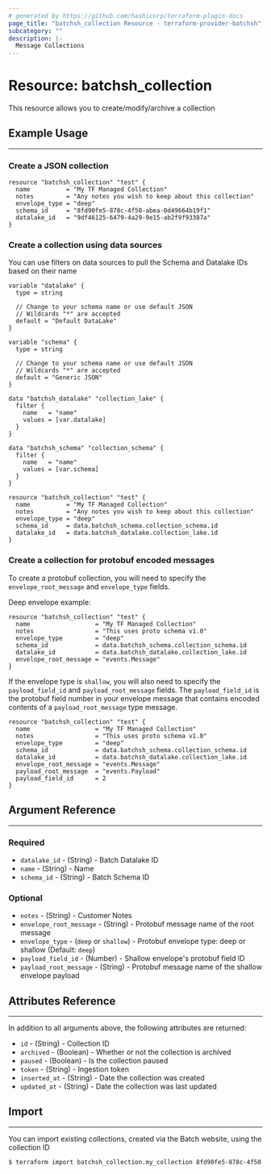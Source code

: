 ```yaml
---
# generated by https://github.com/hashicorp/terraform-plugin-docs
page_title: "batchsh_collection Resource - terraform-provider-batchsh"
subcategory: ""
description: |-
  Message Collections
---
```


# Resource: batchsh_collection

This resource allows you to create/modify/archive a collection

## Example Usage

---

### Create a JSON collection

```hcl
resource "batchsh_collection" "test" {
  name          = "My TF Managed Collection"
  notes         = "Any notes you wish to keep about this collection"
  envelope_type = "deep"
  schema_id     = "8fd90fe5-878c-4f50-abea-0d49664b19f1"
  datalake_id   = "9df46125-6479-4a29-9e15-ab2f9f93387a"
}
```

### Create a collection using data sources

You can use filters on data sources to pull the Schema and Datalake IDs based on their name

```hcl
variable "datalake" {
  type = string

  // Change to your schema name or use default JSON
  // Wildcards "*" are accepted
  default = "Default DataLake"
}

variable "schema" {
  type = string

  // Change to your schema name or use default JSON
  // Wildcards "*" are accepted
  default = "Generic JSON"
}

data "batchsh_datalake" "collection_lake" {
  filter {
    name   = "name"
    values = [var.datalake]
  }
}

data "batchsh_schema" "collection_schema" {
  filter {
    name   = "name"
    values = [var.schema]
  }
}

resource "batchsh_collection" "test" {
  name          = "My TF Managed Collection"
  notes         = "Any notes you wish to keep about this collection"
  envelope_type = "deep"
  schema_id     = data.batchsh_schema.collection_schema.id
  datalake_id   = data.batchsh_datalake.collection_lake.id
}
```

### Create a collection for protobuf encoded messages

To create a protobuf collection, you will need to specify the `envelope_root_message` and `envelope_type` fields.

Deep envelope example:
```hcl
resource "batchsh_collection" "test" {
  name                  = "My TF Managed Collection"
  notes                 = "This uses proto schema v1.0"
  envelope_type         = "deep"
  schema_id             = data.batchsh_schema.collection_schema.id
  datalake_id           = data.batchsh_datalake.collection_lake.id
  envelope_root_message = "events.Message"
}
```

If the envelope type is `shallow`, you will also need to specify the `payload_field_id` and 
`payload_root_message` fields. The `payload_field_id` is the protobuf field number in your envelope
message that contains encoded contents of a `payload_root_message` type message.


```hcl
resource "batchsh_collection" "test" {
  name                  = "My TF Managed Collection"
  notes                 = "This uses proto schema v1.0"
  envelope_type         = "deep"
  schema_id             = data.batchsh_schema.collection_schema.id
  datalake_id           = data.batchsh_datalake.collection_lake.id
  envelope_root_message = "events.Message"
  payload_root_message  = "events.Payload"
  payload_field_id      = 2
}
```

## Argument Reference

---

### Required

- `datalake_id` - (String) - Batch Datalake ID
- `name` - (String) - Name
- `schema_id` - (String) - Batch Schema ID

### Optional

- `notes` - (String) - Customer Notes
- `envelope_root_message` - (String) - Protobuf message name of the root message
- `envelope_type` - (`deep` or `shallow`) - Protobuf envelope type: deep or shallow (Default: `deep`)
- `payload_field_id` - (Number) - Shallow envelope's protobuf field ID
- `payload_root_message` - (String) - Protobuf message name of the shallow envelope payload

## Attributes Reference

---

In addition to all arguments above, the following attributes are returned:

- `id` - (String) - Collection ID
- `archived` - (Boolean) - Whether or not the collection is archived
- `paused` - (Boolean) - Is the collection paused
- `token` - (String) - Ingestion token
- `inserted_at` - (String) - Date the collection was created
- `updated_at` - (String) - Date the collection was last updated

## Import

---

You can import existing collections, created via the Batch website, using the collection ID

```bash
$ terraform import batchsh_collection.my_collection 8fd90fe5-878c-4f50-abea-0d49664b19f1
```